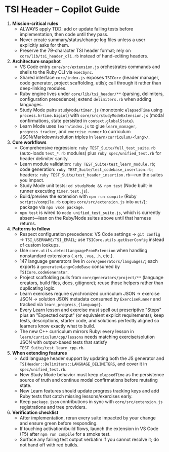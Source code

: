 # TSI Header – Copilot Guide
1. **Mission-critical rules**
	- ALWAYS apply TDD: add or update failing tests before implementation, then code until they pass.
	- Never create summary/status/change log files unless a user explicitly asks for them.
	- Preserve the 79-character TSI header format; rely on `core/lib/tsi_header_cli.rb` instead of hand-editing headers.
2. **Architecture snapshot**
	- VS Code entry `core/src/extension.js` orchestrates commands and shells to the Ruby CLI via `execSync`.
	- Shared interface `core/index.js` exposes `TSICore` (header manager, code generator, project scaffolding, utils); call through it rather than deep-linking modules.
	- Ruby engine lives under `core/lib/tsi_header/**` (parsing, delimiters, configuration precedence); extend `delimiters.rb` when adding languages.
	- Study Mode pairs `studyMode/timer.js` (monotonic `elapsedTime` using `process.hrtime.bigint`) with `core/src/studyModeExtension.js` (modal confirmations, state persisted in `context.globalState`).
	- Learn Mode uses `learn/index.js` to glue `learn_manager`, `progress_tracker`, and `exercise_runner` to curriculum JSON/Markdown/solution triples in `learn/curriculum/<lang>/`.
3. **Core workflows**
	- Comprehensive regression: `ruby TEST_Suite/full_test_suite.rb` (auto-loads `test_*.rb` modules) plus `ruby spec/unified_test.rb` for header delimiter sanity.
	- Learn module validation: `ruby TEST_Suite/test_learn_module.rb`; code generation: `ruby TEST_Suite/test_codebase_insertion.rb`; headers: `ruby TEST_Suite/test_header_insertion.rb`—run the suites you impact.
	- Study Mode unit tests: `cd studyMode && npm test` (Node built-in runner executing `timer.test.js`).
	- Build/preview the extension with `npm run compile` (Ruby `scripts/compile.rb` copies `core/src/extension.js` into `out/`); package via `npx vsce package`.
	- `npm test` is wired to `node unified_test_suite.js`, which is currently absent—lean on the Ruby/Node suites above until that harness returns.
4. **Patterns to follow**
	- Respect configuration precedence: VS Code settings → `git config` → `TSI_USERNAME/TSI_EMAIL`; use `TSICore.utils.getUserConfig` instead of custom lookups.
	- Use `core.utils.detectLanguageFromExtension` when handling nonstandard extensions (`.erb`, `.vue`, `.h`, etc.).
	- 147 language generators live in `core/generators/languages/`; each exports a `generate<Lang>CodeBase` consumed by `TSICore.codeGenerator`.
	- Project scaffolding pulls from `core/generators/project/**` (language creators, build files, docs, gitignore); reuse those helpers rather than duplicating logic.
	- Learn exercises require synchronized curriculum JSON → exercise JSON → solution JSON metadata consumed by `ExerciseRunner` and tracked via `learn_progress_{language}`.
	- Every Learn lesson and exercise must spell out prescriptive "Steps" plus an "Expected output" (or equivalent explicit requirements); keep tests, descriptions, starter code, and solutions perfectly aligned so learners know exactly what to build.
	- The new C++ curriculum mirrors Ruby: every lesson in `learn/curriculum/cpp/lessons` needs matching exercise/solution JSON with output-based tests that satisfy `TEST_Suite/test_learn_cpp.rb`.
5. **When extending features**
	- Add language header support by updating both the JS generator and `TSIHeader::Delimiters::LANGUAGE_DELIMITERS`, and cover it in `spec/unified_test.rb`.
	- New Study Mode behavior must keep `elapsedTime` as the persistence source of truth and continue modal confirmations before mutating state.
	- New Learn features should update progress tracking keys and add Ruby tests that catch missing lessons/exercises early.
	- Keep `package.json` contributions in sync with `core/src/extension.js` registrations and tree providers.
6. **Verification checklist**
	- After implementation, rerun every suite impacted by your change and ensure green before responding.
	- If touching activation/build flows, launch the extension in VS Code (F5) after `npm run compile` for a smoke test.
	- Surface any failing test output verbatim if you cannot resolve it; do not hand off with red builds.

